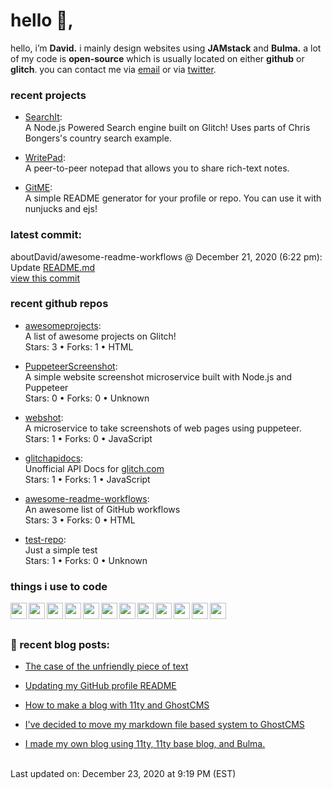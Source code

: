 <h1>hello 👋,</h1>
<p>hello, i’m <b>David.</b> i mainly design websites using <strong>JAMstack</strong> and <strong>Bulma.</strong>
a lot of my code is <strong>open-source</strong> which is usually located on either <strong>github</strong> or <strong>glitch</strong>.
you can contact me via <a href="mailto:aboutdavid@pm.me">email</a> or via <a href="https://twitter.com/@UpscaleDavid">twitter</a>.</p>
<h3>recent projects</h3>
<ul>
<li>
<p><a href="https://searchit.glitch.me">SearchIt</a>:<br>
A Node.js Powered Search engine built on Glitch! Uses parts of Chris Bongers's country search example.<br></p>
</li>
<li>
<p><a href="https://writepad.glitch.me/">WritePad</a>:<br>
A peer-to-peer notepad that allows you to share rich-text notes.<br></p>
</li>
<li>
<p><a href="https://github.com/aboutDavid/gitme">GitME</a>:<br>
A simple README generator for your profile or repo. You can use it with nunjucks and ejs!<br></p>
</li>
</ul>
<h3>latest commit:</h3>
<p>aboutDavid/awesome-readme-workflows @ December 21, 2020 (6:22 pm):<br>
Update <a href="http://README.md">README.md</a><br>
<a href="https://github.com/aboutDavid/awesome-readme-workflows/commit/c477049781bc2afdfb8ba927a6a0efcb32420286">view this commit</a></p>
<h3>recent github repos</h3>
<ul>
<li>
<p><a href="https://github.com/aboutDavid/awesomeprojects">awesomeprojects</a>:<br>
A list of awesome projects on Glitch!<br>
Stars: 3 • Forks: 1 • HTML</p>
</li>
<li>
<p><a href="https://github.com/aboutDavid/PuppeteerScreenshot">PuppeteerScreenshot</a>:<br>
A simple website screenshot microservice built with Node.js and Puppeteer<br>
Stars: 0 • Forks: 0 • Unknown</p>
</li>
<li>
<p><a href="https://github.com/aboutDavid/webshot">webshot</a>:<br>
A microservice to take screenshots of web pages using puppeteer. <br>
Stars: 1 • Forks: 0 • JavaScript</p>
</li>
<li>
<p><a href="https://github.com/aboutDavid/glitchapidocs">glitchapidocs</a>:<br>
Unofficial API Docs for <a href="http://glitch.com">glitch.com</a><br>
Stars: 1 • Forks: 1 • JavaScript</p>
</li>
<li>
<p><a href="https://github.com/aboutDavid/awesome-readme-workflows">awesome-readme-workflows</a>:<br>
An awesome list of GitHub workflows<br>
Stars: 3 • Forks: 0 • HTML</p>
</li>
<li>
<p><a href="https://github.com/aboutDavid/test-repo">test-repo</a>:<br>
Just a simple test<br>
Stars: 1 • Forks: 0 • Unknown</p>
</li>
</ul>
<h3>things i use to code</h3>
<img src="https://cdn.glitch.com/17eaef8d-c248-49b5-81da-45e23cdc0b12%2Ficons8-html-5-48.png?v=1605844408246" align="left" width="26px">
<img src="https://cdn.glitch.com/17eaef8d-c248-49b5-81da-45e23cdc0b12%2Ficons8-css3-48.png?v=1605844427037" align="left" width="26px">
<img src="https://cdn.glitch.com/17eaef8d-c248-49b5-81da-45e23cdc0b12%2Ficons8-javascript-48.png?v=1605844445485" align="left" width="26px">
<img src="https://cdn.glitch.com/17eaef8d-c248-49b5-81da-45e23cdc0b12%2Ficons8-nodejs-48.png?v=1605830531481" align="left" width="26px">
<img src="https://cdn.glitch.com/17eaef8d-c248-49b5-81da-45e23cdc0b12%2Ficons8-php-logo-16.png?v=1605839056865" align="left" width="26px">
<img src="https://cdn.glitch.com/17eaef8d-c248-49b5-81da-45e23cdc0b12%2Ficons8-sass-48.png?v=1605883230100" align="left" width="26px">
<img src="https://cdn.glitch.com/17eaef8d-c248-49b5-81da-45e23cdc0b12%2Ficons8-github-48.png?v=1605883284150" align="left" width="26px">
<img src="https://cdn.glitch.com/17eaef8d-c248-49b5-81da-45e23cdc0b12%2Ficons8-git-48.png?v=1605883264836" align="left" width="26px">
<img src="https://cdn.glitch.com/17eaef8d-c248-49b5-81da-45e23cdc0b12%2Ficons8-gitlab-48.png?v=1605883246676" align="left" width="26px">
<img src="https://cdn.glitch.com/17eaef8d-c248-49b5-81da-45e23cdc0b12%2Ficons8-npm-48.png?v=1605883300587" align="left" width="26px">
<img src="https://cdn.glitch.com/17eaef8d-c248-49b5-81da-45e23cdc0b12%2Ficons8-atom-editor-48.png?v=1605844607826" align="left" width="26px">
<img src="https://cdn.glitch.com/17eaef8d-c248-49b5-81da-45e23cdc0b12%2Ficons8-notepad%2B%2B-48.png?v=1605844565012" align="left" width="26px">
<br><br>
<h3>📰 recent blog posts:</h3>
<ul>
<li>
<p><a href="https://notebook.aboutdavid.me/entries/the-case-of-the-unfriendly-piece-of-text">The case of the unfriendly piece of text</a></p>
</li>
<li>
<p><a href="https://notebook.aboutdavid.me/entries/updating-my-github-profile-readme">Updating my GitHub profile README</a></p>
</li>
<li>
<p><a href="https://notebook.aboutdavid.me/entries/how-to-make-a-blog-with-11ty-and-ghostcms">How to make a blog with 11ty and GhostCMS</a></p>
</li>
<li>
<p><a href="https://notebook.aboutdavid.me/entries/ive-decided-to-move-my-markdown-file-based-system-to-ghostcms">I've decided to move my markdown file based system to GhostCMS</a></p>
</li>
<li>
<p><a href="https://notebook.aboutdavid.me/entries/i-made-my-own-blog-using-11ty-11ty-base-blog-and-bulma">I made my own blog using 11ty, 11ty base blog, and Bulma.</a></p>
</li>
</ul>
<br>
Last updated on: December 23, 2020 at 9:19 PM (EST)
